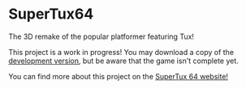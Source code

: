 # SuperTux64
The 3D remake of the popular platformer featuring Tux!

This project is a work in progress! You may download a copy of the [development version](../../tree/dev), but be aware that the game isn't complete yet.

You can find more about this project on the [SuperTux 64 website!](https://www.supertux64.org/)
